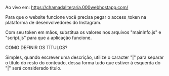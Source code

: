 Ao vivo em: https://chamadaliteraria.000webhostapp.com/

Para que o website funcione você precisa pegar o access_token na plataforma de desenvolvedores do Instagram. 

Com seu token em mãos, substitua os valores nos arquivos "mainInfo.js" e "script.js" para que a aplicação funcione.

COMO DEFINIR OS TÍTULOS?

Simples, quando escrever uma descrição, utilize o caracter "|" para separar o título do resto do conteúdo, dessa forma tudo que estiver à esquerda do "|" será considerado título.
